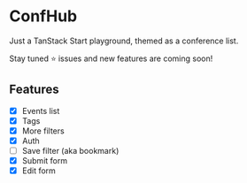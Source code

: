 # ConfHub

Just a TanStack Start playground, themed as a conference list.

Stay tuned ⭐️ issues and new features are coming soon!

## Features

- [x] Events list
- [x] Tags
- [x] More filters
- [x] Auth
- [ ] Save filter (aka bookmark)
- [x] Submit form
- [x] Edit form
